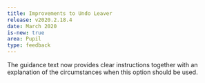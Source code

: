```yaml
---
title: Improvements to Undo Leaver
release: v2020.2.18.4
date: March 2020
is-new: true
area: Pupil
type: feedback
---
```


The guidance text now provides clear instructions together with an explanation of the circumstances when this option should be used.
